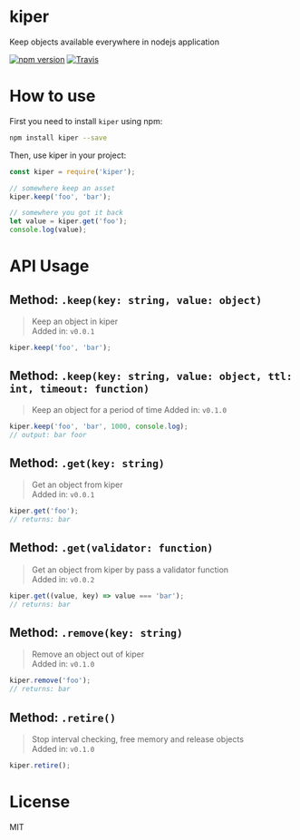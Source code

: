 # kiper
Keep objects available everywhere in nodejs application

[![npm version](https://img.shields.io/npm/v/kiper.svg?style=flat)](https://www.npmjs.com/package/kiper)
[![Travis](https://travis-ci.org/vunb/kiper.svg?branch=master)](https://travis-ci.org/vunb/kiper)

How to use
==========

First you need to install `kiper` using npm:

```bash
npm install kiper --save
```

Then, use kiper in your project:

```js
const kiper = require('kiper');

// somewhere keep an asset
kiper.keep('foo', 'bar');

// somewhere you got it back
let value = kiper.get('foo');
console.log(value);

```

API Usage
=========

Method: `.keep(key: string, value: object)`
-------------------------------

> Keep an object in kiper  
> Added in: `v0.0.1`  

```js
kiper.keep('foo', 'bar');
```

Method: `.keep(key: string, value: object, ttl: int, timeout: function)`
-------------------------------

> Keep an object for a period of time
> Added in: `v0.1.0`  

```js
kiper.keep('foo', 'bar', 1000, console.log);
// output: bar foor
```

Method: `.get(key: string)`
-------------------------------

> Get an object from kiper  
> Added in: `v0.0.1`

```js
kiper.get('foo');
// returns: bar
```

Method: `.get(validator: function)`
-------------------------------

> Get an object from kiper by pass a validator function  
> Added in: `v0.0.2`

```js
kiper.get((value, key) => value === 'bar');
// returns: bar
```

Method: `.remove(key: string)`
-------------------------------

> Remove an object out of kiper  
> Added in: `v0.1.0`  

```js
kiper.remove('foo');
// returns: bar
```

Method: `.retire()`
-------------------------------

> Stop interval checking, free memory and release objects  
> Added in: `v0.1.0`  

```js
kiper.retire();
```

License
=======

MIT
